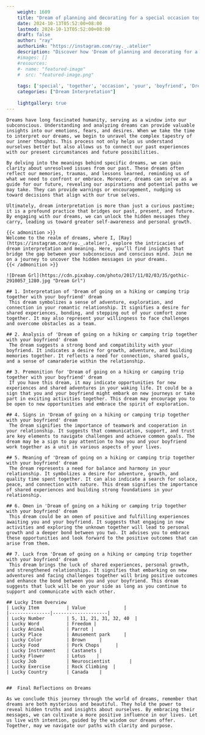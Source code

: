 ```yaml
---
    weight: 1609
    title: "Dream of planning and decorating for a special occasion together with your boyfriend"  # Assuming 'title' column exists
    date: 2024-10-13T05:52:00+08:00
    lastmod: 2024-10-13T05:52:00+08:00
    draft: false
    author: "ray"
    authorLink: "https://instagram.com/ray._.atelier"
    description: "Discover how 'Dream of planning and decorating for a special occasion together with your boyfriend' can interpret your future and uncover its significant meanings in your life."
    #images: []
    #resources:
    #- name: "featured-image"
    #  src: "featured-image.png"
    
    tags: ['special', 'together', 'occasion', 'your', 'boyfriend', 'Dream', 'for', 'decorating', 'a', 'and', 'planning', 'of', 'with']
    categories: ["Dream Interpretation"]
    
    lightgallery: true
---
```

    
    Dreams have long fascinated humanity, serving as a window into our subconscious. Understanding and analyzing dreams can provide valuable insights into our emotions, fears, and desires. When we take the time to interpret our dreams, we begin to unravel the complex tapestry of our inner thoughts. This process not only helps us understand ourselves better but also allows us to connect our past experiences with our present circumstances and future possibilities.
    
    By delving into the meanings behind specific dreams, we can gain clarity about unresolved issues from our past. These dreams often reflect our memories, traumas, and lessons learned, reminding us of what we need to confront or embrace. Moreover, dreams can serve as a guide for our future, revealing our aspirations and potential paths we may take. They can provide warnings or encouragement, nudging us toward decisions that align with our true selves.
    
    Ultimately, dream interpretation is more than just a curious pastime; it is a profound practice that bridges our past, present, and future. By engaging with our dreams, we can unlock the hidden messages they carry, leading us toward greater self-awareness and personal growth.
    
    {{< admonition >}}
    Welcome to the realm of dreams, where I, [Ray](https://instagram.com/ray._.atelier), explore the intricacies of dream interpretation and meaning. Here, you’ll find insights that bridge the gap between your subconscious and conscious mind. Join me on a journey to uncover the hidden messages in your dreams.
    {{< /admonition >}}
    
    ![Dream Grl](https://cdn.pixabay.com/photo/2017/11/02/03/35/gothic-2910057_1280.jpg "Dream Grl")
    
    ## 1. Interpretation of 'Dream of going on a hiking or camping trip together with your boyfriend' dream
     This dream symbolizes a sense of adventure, exploration, and connection in your romantic relationship. It signifies a desire for shared experiences, bonding, and stepping out of your comfort zone together. It may also represent your willingness to face challenges and overcome obstacles as a team.
    
    ## 2. Analysis of 'Dream of going on a hiking or camping trip together with your boyfriend' dream
     The dream suggests a strong bond and compatibility with your boyfriend. It indicates a desire for growth, adventure, and building memories together. It reflects a need for connection, shared goals, and a sense of camaraderie within the relationship.
    
    ## 3. Premonition for 'Dream of going on a hiking or camping trip together with your boyfriend' dream
     If you have this dream, it may indicate opportunities for new experiences and shared adventures in your waking life. It could be a sign that you and your boyfriend might embark on new journeys or take part in exciting activities together. This dream may encourage you to be open to new opportunities and embrace the spirit of exploration.
    
    ## 4. Signs in 'Dream of going on a hiking or camping trip together with your boyfriend' dream
     The dream signifies the importance of teamwork and cooperation in your relationship. It suggests that communication, support, and trust are key elements to navigate challenges and achieve common goals. The dream may be a sign to pay attention to how you and your boyfriend work together as a unit in various aspects of your lives.
    
    ## 5. Meaning of 'Dream of going on a hiking or camping trip together with your boyfriend' dream
     The dream represents a need for balance and harmony in your relationship. It symbolizes a desire for adventure, growth, and quality time spent together. It can also indicate a search for solace, peace, and connection with nature. This dream signifies the importance of shared experiences and building strong foundations in your relationship.
    
    ## 6. Omen in 'Dream of going on a hiking or camping trip together with your boyfriend' dream
     This dream could be an omen of positive and fulfilling experiences awaiting you and your boyfriend. It suggests that engaging in new activities and exploring the unknown together will lead to personal growth and a deeper bond between you two. It advises you to embrace these opportunities and look forward to the positive outcomes that can arise from them.
    
    ## 7. Luck from 'Dream of going on a hiking or camping trip together with your boyfriend' dream
     This dream brings the luck of shared experiences, personal growth, and strengthened relationships. It signifies that embarking on new adventures and facing challenges together will bring positive outcomes and enhance the bond between you and your boyfriend. This dream suggests that luck will be on your side as long as you continue to support and communicate with each other.
    
    ## Lucky Item Overview
    | Lucky Item          | Value              |
    |---------------|--------------------|
    | Lucky Number        | 5, 11, 21, 31, 32, 40  |
    | Lucky Word          | Freedom |
    | Lucky Animal        | Parrot |
    | Lucky Place         | Amusement park     |
    | Lucky Color         | Brown     |
    | Lucky Food          | Pork Chops      |
    | Lucky Instrument    | Castanets |
    | Lucky Flower        | Lotus    |
    | Lucky Job           | Neuroscientist       |
    | Lucky Exercise      | Rock Climbing  |
    | Lucky Country       | Canada    |
    
    
    ##  Final Reflections on Dreams
    
    As we conclude this journey through the world of dreams, remember that dreams are both mysterious and beautiful. They hold the power to reveal hidden truths and insights about ourselves. By embracing their messages, we can cultivate a more positive influence in our lives. Let us live with intention, guided by the wisdom our dreams offer. Together, may we navigate our paths with clarity and purpose.
    